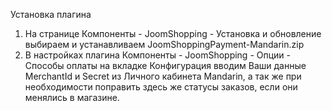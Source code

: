 Установка плагина
1. На странице Компоненты - JoomShopping - Установка и обновление выбираем и устанавливаем JoomShoppingPayment-Mandarin.zip
2. В настройках плагина Компоненты - JoomShopping - Опции - Способы оплаты на вкладке Конфигурация вводим Ваши данные MerchantId и Secret из Личного кабинета Mandarin, а так же при необходимости поправить здесь же статусы заказов, если они менялись в магазине.
